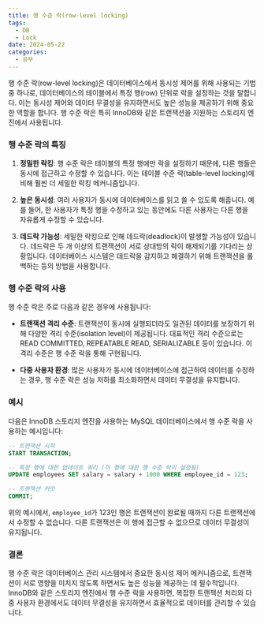 ```yaml
---
title: 행 수준 락(row-level locking)
tags:
  - DB
  - Lock
date: 2024-05-22
categories:
  - 공부
---
```


행 수준 락(row-level locking)은 데이터베이스에서 동시성 제어를 위해 사용되는 기법 중 하나로, 데이터베이스의 테이블에서 특정 행(row) 단위로 락을 설정하는 것을 말합니다. 이는 동시성 제어와
데이터 무결성을 유지하면서도 높은 성능을 제공하기 위해 중요한 역할을 합니다. 행 수준 락은 특히 InnoDB와 같은 트랜잭션을 지원하는 스토리지 엔진에서 사용됩니다.

### 행 수준 락의 특징

1. **정밀한 락킹**: 행 수준 락은 테이블의 특정 행에만 락을 설정하기 때문에, 다른 행들은 동시에 접근하고 수정할 수 있습니다. 이는 테이블 수준 락(table-level locking)에 비해 훨씬 더
   세밀한 락킹 메커니즘입니다.

2. **높은 동시성**: 여러 사용자가 동시에 데이터베이스를 읽고 쓸 수 있도록 해줍니다. 예를 들어, 한 사용자가 특정 행을 수정하고 있는 동안에도 다른 사용자는 다른 행을 자유롭게 수정할 수 있습니다.

3. **데드락 가능성**: 세밀한 락킹으로 인해 데드락(deadlock)이 발생할 가능성이 있습니다. 데드락은 두 개 이상의 트랜잭션이 서로 상대방의 락이 해제되기를 기다리는 상황입니다. 데이터베이스 시스템은
   데드락을 감지하고 해결하기 위해 트랜잭션을 롤백하는 등의 방법을 사용합니다.

### 행 수준 락의 사용

행 수준 락은 주로 다음과 같은 경우에 사용됩니다:

- **트랜잭션 격리 수준**: 트랜잭션이 동시에 실행되더라도 일관된 데이터를 보장하기 위해 다양한 격리 수준(isolation level)이 제공됩니다. 대표적인 격리 수준으로는 READ COMMITTED,
  REPEATABLE READ, SERIALIZABLE 등이 있습니다. 이 격리 수준은 행 수준 락을 통해 구현됩니다.

- **다중 사용자 환경**: 많은 사용자가 동시에 데이터베이스에 접근하여 데이터를 수정하는 경우, 행 수준 락은 성능 저하를 최소화하면서 데이터 무결성을 유지합니다.

### 예시

다음은 InnoDB 스토리지 엔진을 사용하는 MySQL 데이터베이스에서 행 수준 락을 사용하는 예시입니다:

```sql
-- 트랜잭션 시작
START TRANSACTION;

-- 특정 행에 대한 업데이트 쿼리 (이 행에 대한 행 수준 락이 설정됨)
UPDATE employees SET salary = salary + 1000 WHERE employee_id = 123;

-- 트랜잭션 커밋
COMMIT;
```

위의 예시에서, `employee_id`가 123인 행은 트랜잭션이 완료될 때까지 다른 트랜잭션에서 수정할 수 없습니다. 다른 트랜잭션은 이 행에 접근할 수 없으므로 데이터 무결성이 유지됩니다.

### 결론

행 수준 락은 데이터베이스 관리 시스템에서 중요한 동시성 제어 메커니즘으로, 트랜잭션이 서로 영향을 미치지 않도록 하면서도 높은 성능을 제공하는 데 필수적입니다. InnoDB와 같은 스토리지 엔진에서 행 수준 락을
사용하면, 복잡한 트랜잭션 처리와 다중 사용자 환경에서도 데이터 무결성을 유지하면서 효율적으로 데이터를 관리할 수 있습니다.
